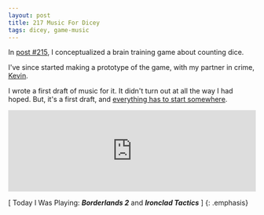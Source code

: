 ```yaml
---
layout: post
title: 217 Music For Dicey
tags: dicey, game-music
---
```

In [post #215](http://www.foster-douglas.com/games/215-dicey/), I conceptualized a brain training game about counting dice.

I've since started making a prototype of the game, with my partner in crime, [Kevin](http://kevinmcgillivray.net).

I wrote a first draft of music for it.  It didn't turn out at all the way I had hoped.  But, it's a first draft, and [everything has to start somewhere](http://www.foster-douglas.com/games/001-legend-of-korras-disappointing-control-scheme/).

<iframe width="100%" height="166" scrolling="no" frameborder="no" src="https://w.soundcloud.com/player/?url=https%3A//api.soundcloud.com/tracks/218169854&amp;color=00aabb&amp;auto_play=false&amp;hide_related=false&amp;show_comments=true&amp;show_user=true&amp;show_reposts=false"></iframe>

[ Today I Was Playing: ***Borderlands 2*** and ***Ironclad Tactics*** ]
{: .emphasis}

